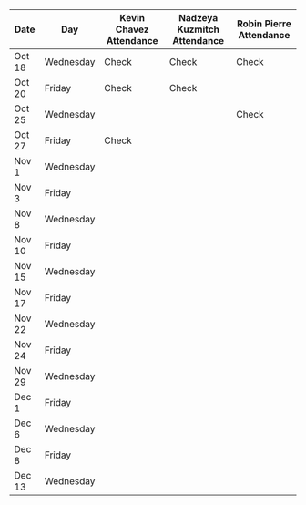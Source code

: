 | Date       | Day       | Kevin Chavez Attendance | Nadzeya Kuzmitch Attendance | Robin Pierre Attendance |
|------------|-----------|-------------------------|-----------------------------|-------------------------|
| Oct 18     | Wednesday |        Check            |          Check              |        Check            |
| Oct 20     | Friday    |        Check            |          Check              |                         |
| Oct 25     | Wednesday |                         |                             |          Check          |
| Oct 27     | Friday    |         Check           |                             |                         |
| Nov 1      | Wednesday |                         |                             |                         |
| Nov 3      | Friday    |                         |                             |                         |
| Nov 8      | Wednesday |                         |                             |                         |
| Nov 10     | Friday    |                         |                             |                         |
| Nov 15     | Wednesday |                         |                             |                         |
| Nov 17     | Friday    |                         |                             |                         |
| Nov 22     | Wednesday |                         |                             |                         |
| Nov 24     | Friday    |                         |                             |                         |
| Nov 29     | Wednesday |                         |                             |                         |
| Dec 1      | Friday    |                         |                             |                         |
| Dec 6      | Wednesday |                         |                             |                         |
| Dec 8      | Friday    |                         |                             |                         |
| Dec 13     | Wednesday |                         |                             |                         |
